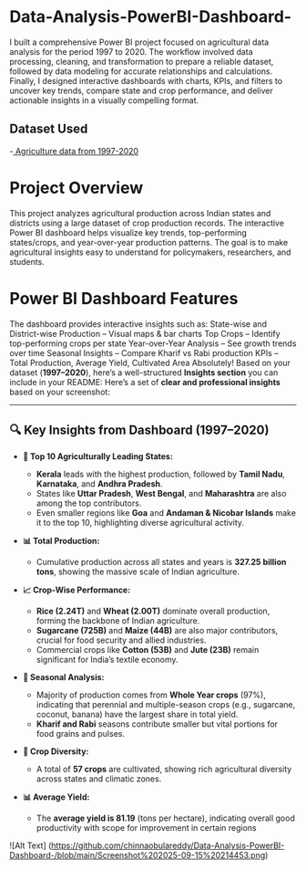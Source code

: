# Data-Analysis-PowerBI-Dashboard-
I built a comprehensive Power BI project focused on agricultural data analysis for the period 1997 to 2020. The workflow involved data processing, cleaning, and transformation to prepare a reliable dataset, followed by data modeling for accurate relationships and calculations. Finally, I designed interactive dashboards with charts, KPIs, and filters to uncover key trends, compare state and crop performance, and deliver actionable insights in a visually compelling format.
## Dataset Used
-<a href="https://github.com/chinnaobulareddy/Data-Analysis-PowerBI-Dashboard-/blob/main/Agriculture%20Dataset123.xlsx"> Agriculture data from 1997-2020</a>
# Project Overview
This project analyzes agricultural production across Indian states and districts using a large dataset of crop production records. The interactive Power BI dashboard helps visualize key trends, top-performing states/crops, and year-over-year production patterns.
The goal is to make agricultural insights easy to understand for policymakers, researchers, and students.
# Power BI Dashboard Features 
The dashboard provides interactive insights such as:
State-wise and District-wise Production – Visual maps & bar charts
Top Crops – Identify top-performing crops per state
Year-over-Year Analysis – See growth trends over time
Seasonal Insights – Compare Kharif vs Rabi production
KPIs – Total Production, Average Yield, Cultivated Area
Absolutely! Based on your dataset (**1997–2020**), here’s a well-structured **Insights section** you can include in your README:
Here’s a set of **clear and professional insights** based on your screenshot:

---

## 🔍 Key Insights from Dashboard (1997–2020)

* **🌾 Top 10 Agriculturally Leading States:**

  * **Kerala** leads with the highest production, followed by **Tamil Nadu**, **Karnataka**, and **Andhra Pradesh**.
  * States like **Uttar Pradesh**, **West Bengal**, and **Maharashtra** are also among the top contributors.
  * Even smaller regions like **Goa** and **Andaman & Nicobar Islands** make it to the top 10, highlighting diverse agricultural activity.

* **📊 Total Production:**

  * Cumulative production across all states and years is **327.25 billion tons**, showing the massive scale of Indian agriculture.

* **📈 Crop-Wise Performance:**

  * **Rice (2.24T)** and **Wheat (2.00T)** dominate overall production, forming the backbone of Indian agriculture.
  * **Sugarcane (725B)** and **Maize (44B)** are also major contributors, crucial for food security and allied industries.
  * Commercial crops like **Cotton (53B)** and **Jute (23B)** remain significant for India’s textile economy.

* **📅 Seasonal Analysis:**

  * Majority of production comes from **Whole Year crops** (97%), indicating that perennial and multiple-season crops (e.g., sugarcane, coconut, banana) have the largest share in total yield.
  * **Kharif and Rabi** seasons contribute smaller but vital portions for food grains and pulses.

* **🌱 Crop Diversity:**

  * A total of **57 crops** are cultivated, showing rich agricultural diversity across states and climatic zones.

* **📊 Average Yield:**

  * The **average yield is 81.19** (tons per hectare), indicating overall good productivity with scope for improvement in certain regions

![Alt Text] (https://github.com/chinnaobulareddy/Data-Analysis-PowerBI-Dashboard-/blob/main/Screenshot%202025-09-15%20214453.png)
 


